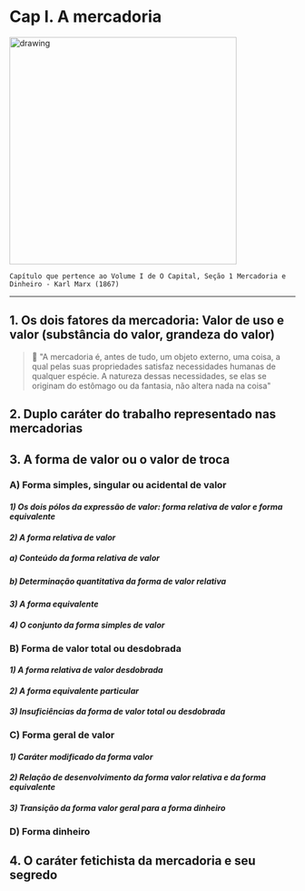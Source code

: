 # Cap I. A mercadoria

<img src="https://jrmcoaching.com.br/wp-content/uploads/2022/03/o-que-e-commodity.jpg" alt="drawing" width="400"/>

`Capítulo que pertence ao Volume I de O Capital, Seção 1 Mercadoria e Dinheiro - Karl Marx (1867)`
<hr> </hr>

##  1. Os dois fatores da mercadoria: Valor de uso e valor (substância do valor, grandeza do valor)
> 💭 "A mercadoria é, antes de tudo, um objeto externo, uma coisa, a qual pelas suas propriedades satisfaz necessidades humanas de qualquer espécie. A natureza dessas necessidades, se elas se originam do estômago ou da fantasia, não altera nada na coisa"

##  2. Duplo caráter do trabalho representado nas mercadorias
##  3. A forma de valor ou o valor de troca
### A) Forma simples, singular ou acidental de valor
#### _1) Os dois pólos da expressão de valor: forma relativa de valor e forma equivalente_
#### _2) A forma relativa de valor_ 
##### a) Conteúdo da forma relativa de valor 
##### b) Determinação quantitativa da forma de valor relativa
#### _3) A forma equivalente_ 
#### _4) O conjunto da forma simples de valor_
### B) Forma de valor total ou desdobrada 
#### _1) A forma relativa de valor desdobrada_
#### _2) A forma equivalente particular_
#### _3) Insuficiências da forma de valor total ou desdobrada_
### C) Forma geral de valor 
#### _1) Caráter modificado da forma valor_ 
#### _2) Relação de desenvolvimento da forma valor relativa e da forma equivalente_ 
#### _3) Transição da forma valor geral para a forma dinheiro_ 
### D) Forma dinheiro
## 4. O caráter fetichista da mercadoria e seu segredo 
